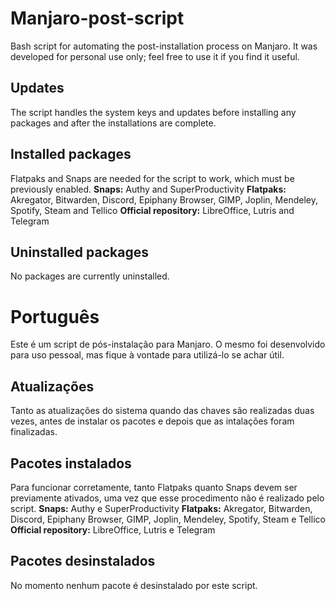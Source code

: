 # Manjaro-post-script
Bash script for automating the post-installation process on Manjaro. It was developed for personal use only; feel free to use it if you find it useful.

## Updates
The script handles the system keys and updates before installing any packages and after the installations are complete.

## Installed packages
Flatpaks and Snaps are needed for the script to work, which must be previously enabled.
**Snaps:** Authy and SuperProductivity
**Flatpaks:** Akregator, Bitwarden, Discord, Epiphany Browser, GIMP, Joplin, Mendeley, Spotify, Steam and Tellico
**Official repository:** LibreOffice, Lutris and Telegram

## Uninstalled packages
No packages are currently uninstalled.

# Português
Este é um script de pós-instalação para Manjaro. O mesmo foi desenvolvido para uso pessoal, mas fique à vontade para utilizá-lo se achar útil.

## Atualizações
Tanto as atualizações do sistema quando das chaves são realizadas duas vezes, antes de instalar os pacotes e depois que as intalações foram finalizadas.

## Pacotes instalados
Para funcionar corretamente, tanto Flatpaks quanto Snaps devem ser previamente ativados, uma vez que esse procedimento não é realizado pelo script.
**Snaps:** Authy e SuperProductivity
**Flatpaks:** Akregator, Bitwarden, Discord, Epiphany Browser, GIMP, Joplin, Mendeley, Spotify, Steam e Tellico
**Official repository:** LibreOffice, Lutris e Telegram

## Pacotes desinstalados
No momento nenhum pacote é desinstalado por este script.
